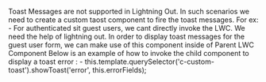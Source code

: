 Toast Messages are not supported in Lightning Out. In such scenarios we need to create a custom taost component to fire the toast messages.
For ex: - For authenticated sit guest users, we cant directly invoke the LWC. We need the help of lightning out. 
In order to display toast messages for the guest user form, we can make use of this component inside of Parent LWC Component
Below is an example of how to invoke the child component to display a toast error : -
this.template.querySelector('c-custom-toast').showToast('error', this.errorFields);

